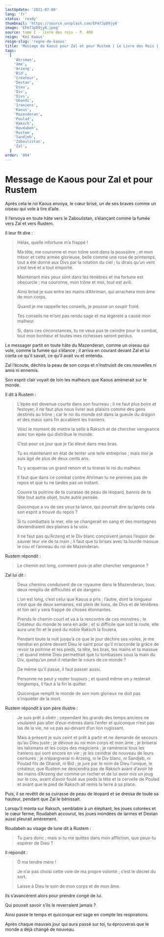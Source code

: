 ```yaml
---
lastUpdate: '2021-07-08'
lang: 'fr'
status: 'ready'
thumbnail: 'https://source.unsplash.com/EFm7JpD9jy8'
image: 'EFm7JpD9jy8.jpeg'
source: tome I - livre des rois - P. 400
reign: 'Keï Kaous'
reign-slug: 'regne-de-kaous'
title: 'Message de Kaous pour Zal et pour Rustem | Le Livre des Rois | Shâhnâmeh'
tags:
  [
    'Ahriman',
    'âme',
    'Arzeng',
    'Bid',
    'Créateur',
    'Destan',
    'Dieu',
    'Div',
    'Divs',
    'Ghandi',
    'Iraniens',
    'Kaous',
    'Mazenderan',
    'Poulad',
    'Raksch',
    'Roudabeh',
    'Rustem',
    'Sandjeb',
    'Zaboulistan',
    'Zal',
  ]
order: '004'
---
```


# Message de Kaous pour Zal et pour Rustem

Après cela le roi Kaous envoya, le cœur brisé, un de ses braves comme un oiseau qui vole à tire d’aile.

Il l’envoya en toute hâte vers le Zaboulistan, s’élançant comme la fumée vers Zal et vers Rustem.

Il leur fit dire :

> Hélas, quelle infortune m’a frappé !
>
> Ma tête, me couronne et mon trône sont dans la poussière ; et mon trésor et cette armée glorieuse, belle comme une rose de printemps, tout a été donné aux Divs par la rotation du ciel ; tu dirais qu’un vent s’est levé et a tout emporté.
>
> Maintenant mes yeux sont dans les ténèbres et ma fortune est obscurcie ; ma couronne, mon trône et moi, tout est avili.
>
> Ainsi brisé je suis entre les mains d’Ahriman, qui arrachera mon âme de mon corps.
>
> Quand je me rappelle tes conseils, je pousse un soupir froid.
>
> Tes conseils ne m’ont pas rendu sage et ma légèreté a causé mon malheur.
>
> Si, dans ces circonstances, tu ne veux pas te ceindre pour le combat, tout mon bonheur et toutes mes richesses seront perdus.

Le messager partit en toute hâte du Mazenderan, comme un oiseau qui vole, comme la fumée qui s’élance ; il arriva en courant devant Zal et lui conta ce qu’il savait, ce qu’il avait vu et entendu.

Zal l’écoute, déchira la peau de son corps et n’instruisit de ces nouvelles ni amis ni ennemis.

Son esprit clair voyait de loin les malheurs que Kaous amènerait sur le monde.

Il dit à Rustem :

> L’épée est devenue courte dans son fourreau ; il ne faut plus boire et festoyer, il ne faut plus nous livrer aux plaisirs comme des gens destinés au trône ; car le roi du monde est dans la gueule du dragon et des maux sans fin accablent les Iraniens.
>
> Voici le moment de mettre la selle à Raksch et de chercher vengeance avec ton épée qui distribue le monde.
>
> C’est pour ce jour que je t’ai élevé dans mes bras.
>
> Tu es maintenant en état de tenter une telle entreprise ; mais moi je suis âgé de plus de deux cents ans.
>
> Tu y acquerras un grand renom et tu tireras le roi du malheur.
>
> Il faut que dans ce combat contre Ahriman tu ne prennes pas de repos et que tu ne tardes pas un instant.
>
> Couvre ta poitrine de ta cuirasse de peau de léopard, bannis de ta tête tout autre objet, toute autre pensée.
>
> Quiconque a vu de ses yeux ta lance, qui pourrait dire qu’après cela son esprit a trouvé du repos ?
>
> Si tu combattais la mer, elle se changerait en sang et des montagnes deviendraient des plaines à ta voix.
>
> Il ne faut pas qu’Arzeng et le Div blanc conçoivent jamais l’espoir de sauver leur vie de ta main ; il faut que tu brises avec ta lourde massue le cou et l’anneau du roi de Mazenderan.

Rustem répondit :

> Le chemin est long, comment puis-je aller chercher vengeance ?

Zal lui dit :

> Deux chemins conduisent de ce royaume dans le Mazenderan, tous deux remplis de difficultés et de dangers.
>
> L’un est long, c’est celui que Kaous a pris ; l’autre, dont la longueur n’est que de deux semaines, est plein de lions, de Divs et de ténèbres et ton œil y sera frappé de choses étonnantes.
>
> Prends le chemin court et va à la rencontre de ces monstres ; le Créateur du monde te sera en aide ; et si difficile que soit la route, elle aura une fin et le pied du noble Raksch la foulera.
>
> Pendant toute la nuit jusqu’à ce que le jour déchire ses voiles, je me tiendrai en prière devant Dieu le saint pour qu’il m’accorde la grâce de revoir ta poitrine et tes pieds, ta tête, tes bras, tes mains et ta massue ; et quand même Dieu permettrait que tu tombasses sous la main du Div, quelqu’un peut-il retarder le cours de ce monde ?
>
> De même qu’il passe, il faut passer aussi.
>
> Personne ne peut y rester toujours ; et quand même on y resterait longtemps, il faut à la fin le quitter.
>
> Quiconque remplit le monde de son nom glorieux ne doit pas s’inquiéter de la mort.

Rustem répondit à son père illustre :

> Je suis prêt à obéir ; cependant les grands des temps anciens ne voulaient pas aller d’eux-mêmes dans l’enfer et quiconque n’est pas las de la vie, ne va pas au-devant d’un lion rugissant.
>
> Mais à présent je suis ceint et prêt à partir et ne demande de secours qu’au Dieu juste ; je dévoue au roi mon corps et mon âme ; je briserai les talismans et les corps des magiciens ; je ramènerai tous les Iraniens qui sont encore en vie ; je les ceindrai de nouveau de leurs ceintures ; je n’épargnerai ni Arzeng, ni le Div blanc, ni Sandjeb, ni Poulad fils de Ghandi, ni Bid ; je jure par le nom de Dieu l’unique, le créateur, que Rustem ne descendra pas de Raksch avant d’avoir lié les mains d’Arzeng dur comme un rocher et de lui avoir mis un joug sur le cou, avant d’avoir foulé aux pieds la tête et la cervelle de Poulad et avant que le pied de Raksch ait remis la terre à sa place.

Puis, il se revêtit de sa cuirasse de peau de léopard et se dressa de toute sa hauteur, pendant que Zal le bénissait.

Lorsqu’il monta sur Raksch, semblable à un éléphant, les joues colorées et le cœur ferme, Roudabeh accourut, les joues inondées de larmes et Destan aussi pleurait amèrement.

Roudabeh au visage de lune dit à Rustem :

> Tu pars donc ; mais si tu me quittes dans mon affliction, que peux-tu espérer de Dieu ?

Il répondit :

> Ô ma tendre mère !
>
> Je n’ai pas choisi cette voie de ma propre volonté ; c’est le décret du sort.
>
> Laisse à Dieu le soin de mon corps et de mon âme.

Ils s’avancèrent alors pour prendre congé de lui.

Qui pouvait savoir s’ils le reverraient jamais ?

Ainsi passe le temps et quiconque est sage en compte les respirations.

Après chaque mauvais jour qui aura passé sur toi, tu éprouveras que le monde a déjà changé de nouveau.
